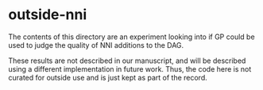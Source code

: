 # outside-nni

The contents of this directory are an experiment looking into if GP could be used to judge the quality of NNI additions to the DAG.

These results are not described in our manuscript, and will be described using a different implementation in future work. Thus, the code here is not curated for outside use and is just kept as part of the record.
